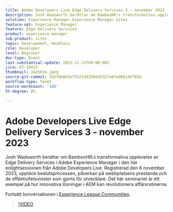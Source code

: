 ```yaml
---
title: Adobe Developers Live Edge Delivery Services 3 - november 2023
description: Josh Wadsworth berättar om BambooHR:s transformativa upplevelse av Edge Delivery Services i Adobe Experience Manager i den här enlightsessionen från Adobe Developers Live. Registrerad den 6 november 2023, upptäck beslutsprocessen, påverkan på webbplatsens prestanda och de effektivitetsvinster som gjorts för utvecklare. Det här seminariet är ett exempel på hur innovativa lösningar i AEM kan revolutionera affärsrutinerna.
solution: Experience Manager,Experience Manager Sites
feature-set: Experience Manager
feature: Edge Delivery Services
product: experience manager
sub-product: sites
topic: Development, Headless
role: Developer
level: Beginner
doc-type: Event
last-substantial-update: 2023-11-15T00:00:00Z
jira: KT-14423
thumbnail: 3425634.jpeg
source-git-commit: 5d2f0e8e5e75221d9250d45327a8fed66244785b
workflow-type: tm+mt
source-wordcount: '143'
ht-degree: 0%

---
```



# Adobe Developers Live Edge Delivery Services 3 - november 2023

Josh Wadsworth berättar om BambooHR:s transformativa upplevelse av Edge Delivery Services i Adobe Experience Manager i den här enlightsessionen från Adobe Developers Live. Registrerad den 6 november 2023, upptäck beslutsprocessen, påverkan på webbplatsens prestanda och de effektivitetsvinster som gjorts för utvecklare. Det här seminariet är ett exempel på hur innovativa lösningar i AEM kan revolutionera affärsrutinerna.

Fortsätt konversationen i [Experience League Communities](https://adobe.ly/3rD9rMV).

>[!VIDEO](https://video.tv.adobe.com/v/3425634/?learn=on)


